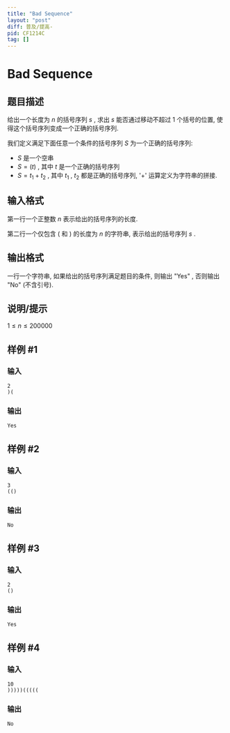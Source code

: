 ```yaml
---
title: "Bad Sequence"
layout: "post"
diff: 普及/提高-
pid: CF1214C
tag: []
---
```


# Bad Sequence

## 题目描述

给出一个长度为 $n$ 的括号序列 $s$ , 求出 $s$ 能否通过移动不超过 $1$ 个括号的位置, 使得这个括号序列变成一个正确的括号序列.

我们定义满足下面任意一个条件的括号序列 $S$ 为一个正确的括号序列:

- $S$ 是一个空串
- $S = (t)$ , 其中 $t$ 是一个正确的括号序列
- $S = t_1 + t_2$ , 其中 $t_1$ , $t_2$ 都是正确的括号序列, '$+$' 运算定义为字符串的拼接.

## 输入格式

第一行一个正整数 $n$ 表示给出的括号序列的长度.

第二行一个仅包含 $($ 和 $)$ 的长度为 $n$ 的字符串, 表示给出的括号序列 $s$ .

## 输出格式

一行一个字符串, 如果给出的括号序列满足题目的条件, 则输出 "Yes" , 否则输出 "No" (不含引号).

## 说明/提示

$1 \leq n \leq 200000$

## 样例 #1

### 输入

```
2
)(

```

### 输出

```
Yes

```

## 样例 #2

### 输入

```
3
(()

```

### 输出

```
No

```

## 样例 #3

### 输入

```
2
()

```

### 输出

```
Yes

```

## 样例 #4

### 输入

```
10
)))))(((((

```

### 输出

```
No

```

